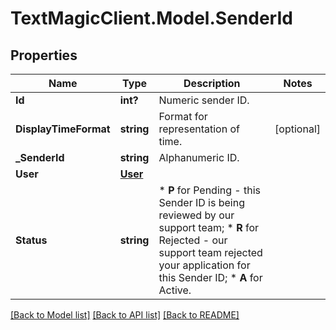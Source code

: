 # TextMagicClient.Model.SenderId
## Properties

Name | Type | Description | Notes
------------ | ------------- | ------------- | -------------
**Id** | **int?** | Numeric sender ID. | 
**DisplayTimeFormat** | **string** | Format for representation of time. | [optional] 
**_SenderId** | **string** | Alphanumeric ID. | 
**User** | [**User**](User.md) |  | 
**Status** | **string** | *   **P** for Pending - this Sender ID is being reviewed by our support team; *   **R** for Rejected - our support team rejected your application for this Sender ID; *   **A** for Active.  | 

[[Back to Model list]](../README.md#documentation-for-models) [[Back to API list]](../README.md#documentation-for-api-endpoints) [[Back to README]](../README.md)

